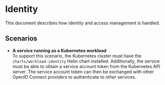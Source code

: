 # Identity

This document describes how identity and access management is handled.

## Scenarios

- **A service running as a Kubernetes workload**  
  To support this scenario, the Kubernetes cluster must have the `charts/workload-identity` Helm chart installed. Additionally, the service must be able to obtain a service account token from the Kubernetes API server. The service account token can then be exchanged with other OpenID Connect providers to authenticate to other services.
